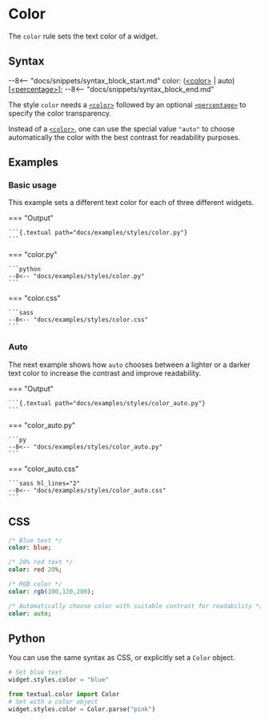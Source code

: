 # Color

The `color` rule sets the text color of a widget.

## Syntax

--8<-- "docs/snippets/syntax_block_start.md"
color: (<a href="../../css_types/color">&lt;color&gt;</a> | auto) [<a href="../../css_types/percentage">&lt;percentage&gt;</a>];
--8<-- "docs/snippets/syntax_block_end.md"

The style `color` needs a [`<color>`](../../css_types/color) followed by an optional [`<percentage>`](../../css_types/percentage) to specify the color transparency.

Instead of a [`<color>`](../../css_types/color), one can use the special value `"auto"` to choose automatically the color with the best contrast for readability purposes.

## Examples

### Basic usage

This example sets a different text color for each of three different widgets.

=== "Output"

    ```{.textual path="docs/examples/styles/color.py"}
    ```

=== "color.py"

    ```python
    --8<-- "docs/examples/styles/color.py"
    ```

=== "color.css"

    ```sass
    --8<-- "docs/examples/styles/color.css"
    ```

### Auto

The next example shows how `auto` chooses between a lighter or a darker text color to increase the contrast and improve readability.

=== "Output"

    ```{.textual path="docs/examples/styles/color_auto.py"}
    ```

=== "color_auto.py"

    ```py
    --8<-- "docs/examples/styles/color_auto.py"
    ```

=== "color_auto.css"

    ```sass hl_lines="2"
    --8<-- "docs/examples/styles/color_auto.css"
    ```

## CSS

```sass
/* Blue text */
color: blue;

/* 20% red text */
color: red 20%;

/* RGB color */
color: rgb(100,120,200);

/* Automatically choose color with suitable contrast for readability */
color: auto;
```

## Python

You can use the same syntax as CSS, or explicitly set a `Color` object.

```python
# Set blue text
widget.styles.color = "blue"

from textual.color import Color
# Set with a color object
widget.styles.color = Color.parse("pink")
```
